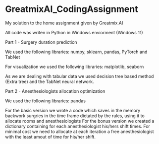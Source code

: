 # GreatmixAI_CodingAssignment
My solution to  the home assignment given by Greatmix.AI

All code was writen in Python in Windows enviorment (Windows 11)

Part 1 - Surgery duration prediction

  We used the following libraries:
      numpy, sklearn, pandas, PyTorch and TabNet

  For visualization we used the following libraries:
      matplotlib, seaborn

  As we are dealing with tabular data we used decision tree based method (Extra tree) and the TabNet neural network.


Part 2 - Anesthesiologists allocation optimization

  We used the following libraries:
      pandas

  For the basic version we wrote a code which saves in the memory backwork surgries in the time frame dictated by the rules, using it to allocate rooms and anesthesiologists
  For the bonus version we created a dictionary containing for each anesthesiologist his/hers shift times. For minimal cost we need to allocate at each iteration a free anesthesiologist with the least amout of time for his/her shift. 

  
